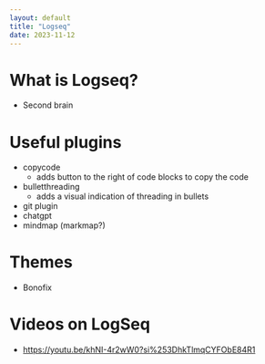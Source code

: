```yaml
---
layout: default
title: "Logseq"
date: 2023-11-12
---
```


# What is Logseq?

- Second brain

# Useful plugins

- copycode
    - adds button to the right of code blocks to copy the code
- bulletthreading
    - adds a visual indication of threading in bullets
- git plugin
- chatgpt
- mindmap (markmap?)

# Themes

- Bonofix

# Videos on LogSeq

- https://youtu.be/khNI-4r2wW0?si%253DhkTlmqCYFObE84R1
